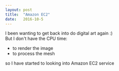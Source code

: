 ```yaml
---
layout: post
title:  "Amazon EC2"
date:   2016-10-5
---
```

I been wanting to get back into do digital art again :)   
But I don't have the CPU time:
*  to render the image
*  to process the mesh

so I have started to looking into Amazon EC2 service 
